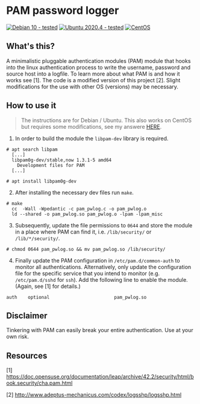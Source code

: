 # PAM password logger

[![Debian 10 - tested](https://img.shields.io/badge/Debian%2010-tested-green.svg)](https://shields.io/)
[![Ubuntu 2020.4 - tested](https://img.shields.io/badge/Ubuntu%202020.4-tested-green.svg)](https://shields.io/)
[![CentOS](https://img.shields.io/badge/CentOS-tested-green.svg)](https://shields.io/)

## What's this?

A minimalistic pluggable authentication modules (PAM) module that hooks into the linux authentication process to write the username, password and source host into a logfile. To learn more about what PAM is and how it works see [1]. The code is a modified version of this project [2]. Slight modifications for the use with other OS (versions) may be necessary.

## How to use it

> The instructions are for Debian / Ubuntu. This also works on CentOS but requires some modifications, see my answere [HERE](https://github.com/Cr4ckC4t/pam-pwlogger/issues/1).

1. In order to build the module the `libpam-dev` library is required.
```
# apt search libpam
  [...]
  libpam0g-dev/stable,now 1.3.1-5 amd64
    Development files for PAM
  [...]
  
# apt install libpam0g-dev
```
2. After installing the necessary dev files run `make`.
```
# make
  cc  -Wall -Wpedantic -c pam_pwlog.c -o pam_pwlog.o
  ld --shared -o pam_pwlog.so pam_pwlog.o -lpam -lpam_misc
```
3. Subsequently, update the file permissions to `0644` and store the module in a place where PAM can find it, i.e. `/lib/security/` or `/lib/*/security/`.
```
# chmod 0644 pam_pwlog.so && mv pam_pwlog.so /lib/security/
```
4. Finally update the PAM configuration in `/etc/pam.d/common-auth` to monitor all authentications. Alternatively, only update the configuration file for the specific service that you intend to monitor (e.g. `/etc/pam.d/sshd` for `ssh`). Add the following line to enable the module. (Again, see [1] for details.)

```
auth    optional                        pam_pwlog.so
```

## Disclaimer

Tinkering with PAM can easily break your entire authentication. Use at your own risk.

## Resources
[1] https://doc.opensuse.org/documentation/leap/archive/42.2/security/html/book.security/cha.pam.html

[2] http://www.adeptus-mechanicus.com/codex/logsshp/logsshp.html
